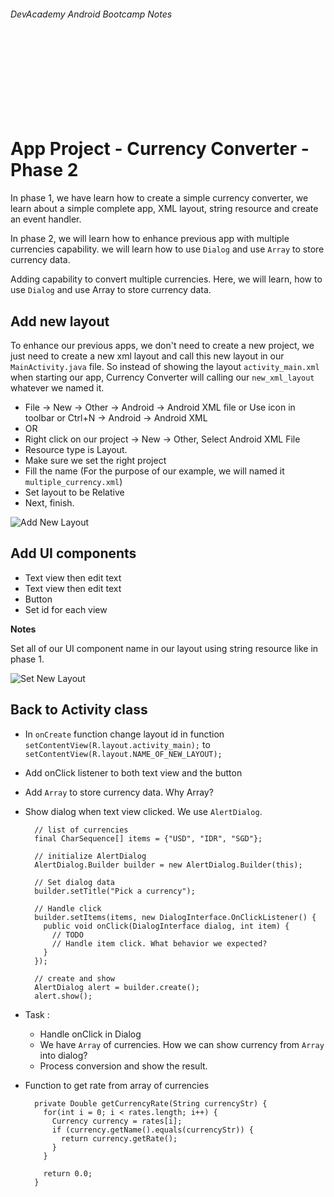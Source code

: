 
###### DevAcademy Android Bootcamp Notes

<br/>
<br/>
<br/>
<br/>
<br/>
<br/>
<br/>

# App Project - Currency Converter - Phase 2

In phase 1, we have learn how to create a simple currency converter, we learn about a simple complete app, XML layout, string resource and create an event handler.

In phase 2, we will learn how to enhance previous app with multiple currencies capability. we will learn how to use `Dialog` and use `Array` to store currency data.

Adding capability to convert multiple currencies. Here, we will learn, how to use `Dialog` and use Array to store currency data.

## Add new layout

To enhance our previous apps, we don't need to create a new project, we just need to create a new xml layout and call this new layout in our `MainActivity.java` file. So instead of showing the layout `activity_main.xml` when starting our app, Currency Converter will calling our `new_xml_layout` whatever we named it.

* File -> New -> Other -> Android -> Android XML file or Use icon in toolbar or Ctrl+N -> Android -> Android XML 
* OR
* Right click on our project -> New -> Other, Select Android XML File
* Resource type is Layout. 
* Make sure we set the right project
* Fill the name (For the purpose of our example, we will named it `multiple_currency.xml`)
* Set layout to be Relative
* Next, finish.

<img src="http://imageshack.com/a/img834/4531/j5b6.jpg" alt="Add New Layout" />

## Add UI components

* Text view then edit text
* Text view then edit text
* Button
* Set id for each view

**Notes**

Set all of our UI component name in our layout using string resource like in phase 1.

<img src="http://imageshack.com/a/img838/6623/m3o1.png" alt="Set New Layout" />

## Back to Activity class

* In `onCreate` function change layout id in function `setContentView(R.layout.activity_main);` to `setContentView(R.layout.NAME_OF_NEW_LAYOUT);`
* Add onClick listener to both text view and the button
* Add `Array` to store currency data. Why Array?
* Show dialog when text view clicked. We use `AlertDialog`. 

  ```
    // list of currencies
    final CharSequence[] items = {"USD", "IDR", "SGD"};

    // initialize AlertDialog
    AlertDialog.Builder builder = new AlertDialog.Builder(this);

    // Set dialog data
    builder.setTitle("Pick a currency");

    // Handle click
    builder.setItems(items, new DialogInterface.OnClickListener() {
      public void onClick(DialogInterface dialog, int item) {
        // TODO
        // Handle item click. What behavior we expected?
      }
    });

    // create and show
    AlertDialog alert = builder.create();
    alert.show();
  ```

* Task :
  * Handle onClick in Dialog
  * We have `Array` of currencies. How we can show currency from `Array` into dialog?
  * Process conversion and show the result.

* Function to get rate from array of currencies
  ```
    private Double getCurrencyRate(String currencyStr) {
      for(int i = 0; i < rates.length; i++) {
        Currency currency = rates[i];
        if (currency.getName().equals(currencyStr)) {
          return currency.getRate();
        }
      }
      
      return 0.0;
    }
  ```
